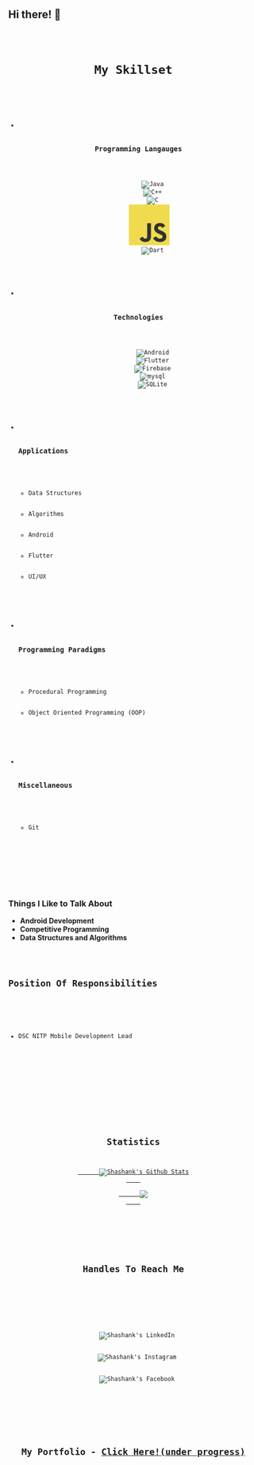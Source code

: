 ## Hi there! 👋 ##
<code>
  <h1 align="center">My Skillset</h1>
  <ul>
    <li>
      <h3 align = "center">Programming Langauges</h3>
      <div align="center">
        <img width="82px" margin="10px" src="https://mynameisankit.github.io/portfolio/img/tech-stack/java.png" alt="Java"></img>
        <img width="82px" margin="10px" src="https://upload.wikimedia.org/wikipedia/commons/thumb/1/18/ISO_C%2B%2B_Logo.svg/306px-ISO_C%2B%2B_Logo.svg.png" alt="C++"></img>
        <img width="82px" margin="10px" src="https://cdn.iconscout.com/icon/free/png-512/c-programming-569564.png" alt="C"></img>
        <img width="82px" margin="10px" src="https://raw.githubusercontent.com/github/explore/80688e429a7d4ef2fca1e82350fe8e3517d3494d/topics/javascript/javascript.png" alt="JavaScript"></img>  
        <img width="82px" margin="10px" src="https://www.pngfind.com/pngs/m/144-1441576_dart-logo-png-transparent-dart-lang-png-download.png" alt="Dart"></img>
      </div>
    </li>
    <li>
  <h3 align = "center">Technologies</h3>
      <div align = "center">
        <img width="82px" margin="10px" src="https://pngimg.com/uploads/android_logo/android_logo_PNG17.png"alt="Android"></img>
        <img width="82px" margin="10px" src="https://www.pngfind.com/pngs/m/185-1852592_nuff-said-show-me-the-code-flutter-logo.png"alt="Flutter"></img>
        <img width="82px" margin="10px" src="https://cdn4.iconfinder.com/data/icons/google-i-o-2016/512/google_firebase-2-512.png" alt="Firebase"></img>
        <img width="82px" margin="10px" src="https://pngimg.com/uploads/mysql/mysql_PNG6.png" alt="mysql"></img>
        <img width="82px" margin="10px" src="https://upload.wikimedia.org/wikipedia/commons/3/38/SQLite370.svg" alt="SQLite"></img>
      </div>
    </li>
    <li>
      <h3>Applications</h3>
      <ul>
        <li>Data Structures</li>
        <li>Algorithms</li>
        <li>Android</li>
        <li>Flutter</li>
        <li>UI/UX</li>
      </ul>
    </li>
    <li>
      <h3>Programming Paradigms</h3>
      <ul>
        <li>Procedural Programming</li>
        <li>Object Oriented Programming (OOP)</li>
      </ul>
    </li>
    <li>
      <h3>Miscellaneous</h3>
      <ul>
        <li>Git</li>
      </ul>
    </li>
  </ul>
</code>

### Things I Like to Talk About ###
- **Android Development**
- **Competitive Programming**
- **Data Structures and Algorithms**

<code>
  <h2>Position Of Responsibilities</h2>
  <ul>
  <li>DSC NITP Mobile Development Lead</li>
  </ul>
  <br /><br/>
</code>

<code>
  <div align="center">
    <h2>Statistics</h2>
    <a href="https://github.com/shashan27">
      <img align="center" src="https://github-readme-stats.vercel.app/api?username=shashan27&show_icons=true&theme=light&line_height=27" alt="Shashank's Github Stats"/>
    </a>
    <a href="https://github.com/shashan27">
      <img align="center" src="https://github-readme-stats.vercel.app/api/top-langs/?username=shashan27&layout=compact&theme=light&line_height=27" />
    </a>
  </div>
</code>


<code>
  <div align="center">
    <h2 align="center">Handles To Reach Me</h2> 
  </div>
  <p align="center">
    <a href="https://www.linkedin.com/in/shashanknitp/" target="_blank" style="text-decoration: none;">
      <img align="center" alt="Shashank's LinkedIn" height="50px" width="50px" src="https://www.vectorlogo.zone/logos/linkedin/linkedin-icon.svg" /> &nbsp; &nbsp;
    </a>
    <a href="https://www.instagram.com/beingshashankpandey/" target="_blank" style="text-decoration: none;">
      <img align="center" alt="Shashank's Instagram" height="50px" width="50px" src="https://www.vectorlogo.zone/logos/instagram/instagram-icon.svg" /> &nbsp; &nbsp;
    </a>
    <a href="https://www.facebook.com/shashan27" target="_blank" style="text-decoration: none;">
      <img align="center" alt="Shashank's Facebook" height="50px" width="50px" src="https://www.vectorlogo.zone/logos/facebook/facebook-official.svg" /> &nbsp; &nbsp;
    </a>
  </p>
  <div align="center">
    <h2 align="center">My Portfolio - <a href="#">Click Here!(under progress)</a></h2> 
  </div>
<code>
